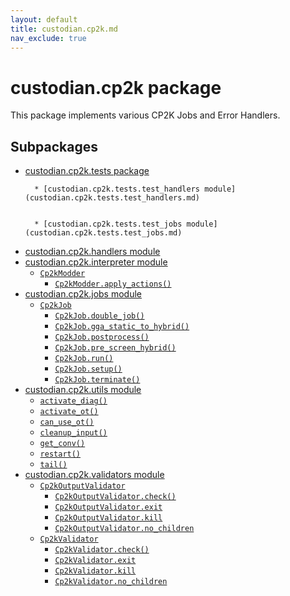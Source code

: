 ```yaml
---
layout: default
title: custodian.cp2k.md
nav_exclude: true
---
```


# custodian.cp2k package

This package implements various CP2K Jobs and Error Handlers.

## Subpackages

* [custodian.cp2k.tests package]()
  ```none
    * [custodian.cp2k.tests.test_handlers module](custodian.cp2k.tests.test_handlers.md)


    * [custodian.cp2k.tests.test_jobs module](custodian.cp2k.tests.test_jobs.md)
  ```
* [custodian.cp2k.handlers module](custodian.cp2k.handlers.md)
* [custodian.cp2k.interpreter module](custodian.cp2k.interpreter.md)
  * [`Cp2kModder`](custodian.cp2k.interpreter.md#custodian.cp2k.interpreter.Cp2kModder)
    * [`Cp2kModder.apply_actions()`](custodian.cp2k.interpreter.md#custodian.cp2k.interpreter.Cp2kModder.apply_actions)
* [custodian.cp2k.jobs module](custodian.cp2k.jobs.md)
  * [`Cp2kJob`](custodian.cp2k.jobs.md#custodian.cp2k.jobs.Cp2kJob)
    * [`Cp2kJob.double_job()`](custodian.cp2k.jobs.md#custodian.cp2k.jobs.Cp2kJob.double_job)
    * [`Cp2kJob.gga_static_to_hybrid()`](custodian.cp2k.jobs.md#custodian.cp2k.jobs.Cp2kJob.gga_static_to_hybrid)
    * [`Cp2kJob.postprocess()`](custodian.cp2k.jobs.md#custodian.cp2k.jobs.Cp2kJob.postprocess)
    * [`Cp2kJob.pre_screen_hybrid()`](custodian.cp2k.jobs.md#custodian.cp2k.jobs.Cp2kJob.pre_screen_hybrid)
    * [`Cp2kJob.run()`](custodian.cp2k.jobs.md#custodian.cp2k.jobs.Cp2kJob.run)
    * [`Cp2kJob.setup()`](custodian.cp2k.jobs.md#custodian.cp2k.jobs.Cp2kJob.setup)
    * [`Cp2kJob.terminate()`](custodian.cp2k.jobs.md#custodian.cp2k.jobs.Cp2kJob.terminate)
* [custodian.cp2k.utils module](custodian.cp2k.utils.md)
  * [`activate_diag()`](custodian.cp2k.utils.md#custodian.cp2k.utils.activate_diag)
  * [`activate_ot()`](custodian.cp2k.utils.md#custodian.cp2k.utils.activate_ot)
  * [`can_use_ot()`](custodian.cp2k.utils.md#custodian.cp2k.utils.can_use_ot)
  * [`cleanup_input()`](custodian.cp2k.utils.md#custodian.cp2k.utils.cleanup_input)
  * [`get_conv()`](custodian.cp2k.utils.md#custodian.cp2k.utils.get_conv)
  * [`restart()`](custodian.cp2k.utils.md#custodian.cp2k.utils.restart)
  * [`tail()`](custodian.cp2k.utils.md#custodian.cp2k.utils.tail)
* [custodian.cp2k.validators module](custodian.cp2k.validators.md)
  * [`Cp2kOutputValidator`](custodian.cp2k.validators.md#custodian.cp2k.validators.Cp2kOutputValidator)
    * [`Cp2kOutputValidator.check()`](custodian.cp2k.validators.md#custodian.cp2k.validators.Cp2kOutputValidator.check)
    * [`Cp2kOutputValidator.exit`](custodian.cp2k.validators.md#custodian.cp2k.validators.Cp2kOutputValidator.exit)
    * [`Cp2kOutputValidator.kill`](custodian.cp2k.validators.md#custodian.cp2k.validators.Cp2kOutputValidator.kill)
    * [`Cp2kOutputValidator.no_children`](custodian.cp2k.validators.md#custodian.cp2k.validators.Cp2kOutputValidator.no_children)
  * [`Cp2kValidator`](custodian.cp2k.validators.md#custodian.cp2k.validators.Cp2kValidator)
    * [`Cp2kValidator.check()`](custodian.cp2k.validators.md#custodian.cp2k.validators.Cp2kValidator.check)
    * [`Cp2kValidator.exit`](custodian.cp2k.validators.md#custodian.cp2k.validators.Cp2kValidator.exit)
    * [`Cp2kValidator.kill`](custodian.cp2k.validators.md#custodian.cp2k.validators.Cp2kValidator.kill)
    * [`Cp2kValidator.no_children`](custodian.cp2k.validators.md#custodian.cp2k.validators.Cp2kValidator.no_children)